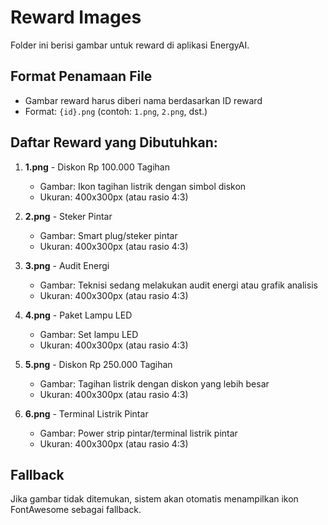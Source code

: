 # Reward Images

Folder ini berisi gambar untuk reward di aplikasi EnergyAI.

## Format Penamaan File
- Gambar reward harus diberi nama berdasarkan ID reward
- Format: `{id}.png` (contoh: `1.png`, `2.png`, dst.)

## Daftar Reward yang Dibutuhkan:

1. **1.png** - Diskon Rp 100.000 Tagihan
   - Gambar: Ikon tagihan listrik dengan simbol diskon
   - Ukuran: 400x300px (atau rasio 4:3)

2. **2.png** - Steker Pintar  
   - Gambar: Smart plug/steker pintar
   - Ukuran: 400x300px (atau rasio 4:3)

3. **3.png** - Audit Energi
   - Gambar: Teknisi sedang melakukan audit energi atau grafik analisis
   - Ukuran: 400x300px (atau rasio 4:3)

4. **4.png** - Paket Lampu LED
   - Gambar: Set lampu LED
   - Ukuran: 400x300px (atau rasio 4:3)

5. **5.png** - Diskon Rp 250.000 Tagihan
   - Gambar: Tagihan listrik dengan diskon yang lebih besar
   - Ukuran: 400x300px (atau rasio 4:3)

6. **6.png** - Terminal Listrik Pintar
   - Gambar: Power strip pintar/terminal listrik pintar
   - Ukuran: 400x300px (atau rasio 4:3)

## Fallback
Jika gambar tidak ditemukan, sistem akan otomatis menampilkan ikon FontAwesome sebagai fallback.
